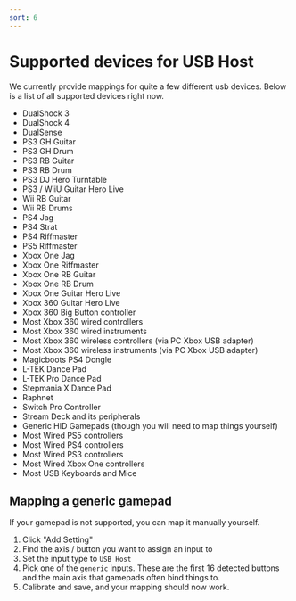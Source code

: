 ```yaml
---
sort: 6
---
```

# Supported devices for USB Host

We currently provide mappings for quite a few different usb devices. Below is a list of all supported devices right now.

- DualShock 3
- DualShock 4
- DualSense
- PS3 GH Guitar
- PS3 GH Drum
- PS3 RB Guitar
- PS3 RB Drum
- PS3 DJ Hero Turntable
- PS3 / WiiU Guitar Hero Live
- Wii RB Guitar
- Wii RB Drums
- PS4 Jag
- PS4 Strat
- PS4 Riffmaster
- PS5 Riffmaster
- Xbox One Jag
- Xbox One Riffmaster
- Xbox One RB Guitar
- Xbox One RB Drum
- Xbox One Guitar Hero Live
- Xbox 360 Guitar Hero Live
- Xbox 360 Big Button controller
- Most Xbox 360 wired controllers
- Most Xbox 360 wired instruments
- Most Xbox 360 wireless controllers (via PC Xbox USB adapter)
- Most Xbox 360 wireless instruments (via PC Xbox USB adapter)
- Magicboots PS4 Dongle
- L-TEK Dance Pad
- L-TEK Pro Dance Pad
- Stepmania X Dance Pad
- Raphnet
- Switch Pro Controller
- Stream Deck and its peripherals
- Generic HID Gamepads (though you will need to map things yourself)
- Most Wired PS5 controllers
- Most Wired PS4 controllers
- Most Wired PS3 controllers
- Most Wired Xbox One controllers
- Most USB Keyboards and Mice

## Mapping a generic gamepad
If your gamepad is not supported, you can map it manually yourself.

1. Click "Add Setting"
2. Find the axis / button you want to assign an input to
3. Set the input type to `USB Host`
4. Pick one of the `generic` inputs. These are the first 16 detected buttons and the main axis that gamepads often bind things to.
5. Calibrate and save, and your mapping should now work.